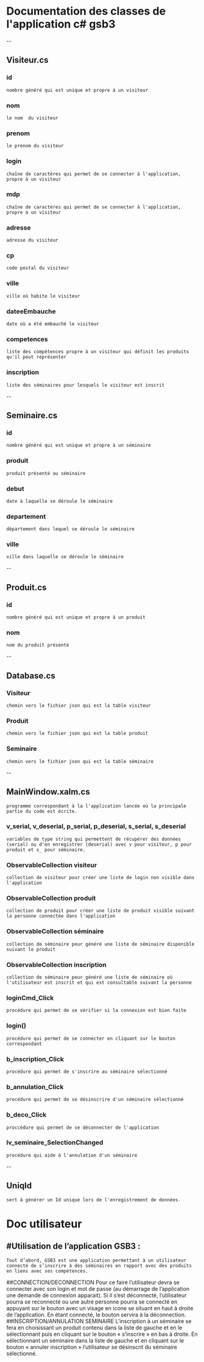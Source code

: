 # Documentation des classes de l'application c# gsb3
--
## Visiteur.cs 

### id
    nombre généré qui est unique et propre à un visiteur
### nom 
    le nom  du visiteur
### prenom
    le prenom du visiteur
### login
    chaîne de caractères qui permet de se connecter à l'application, propre à un visiteur
### mdp
    chaîne de caractères qui permet de se connecter à l'application, propre à un visiteur
### adresse
    adresse du visiteur
### cp
    code postal du visiteur
### ville
    ville où habite le visiteur
### dateeEmbauche
    date où a été embauché le visiteur
### competences
    liste des compétences propre à un visiteur qui définit les produits qu'il peut représenter
### inscription
    liste des séminaires pour lesquels le visiteur est inscrit
--
## Seminaire.cs

### id
    nombre généré qui est unique et propre à un séminaire
### produit
    produit présenté au séminaire
### debut
    date à laquelle se déroule le séminaire
### departement
    département dans lequel se déroule le séminaire
### ville
    ville dans laquelle se déroule le séminaire
--
## Produit.cs

### id
    nombre généré qui est unique et propre à un produit
### nom
    nom du produit présenté
--
## Database.cs

### Visiteur
    chemin vers le fichier json qui est la table visiteur
### Produit
    chemin vers le fichier json qui est la table produit
### Seminaire
    chemin vers le fichier json qui est la table séminaire
--
## MainWindow.xalm.cs
    programme correspondant à la l'application lancée où la principale partie du code est écrite.
### v_serial, v_deserial, p_serial, p_deserial, s_serial, s_deserial
    variables de type string qui permettent de récupérer des données (serial) ou d'en enregistrer (deserial) avec v pour visiteur, p pour produit et s_ pour séminaire.
### ObservableCollection <Visiteur> visiteur
    collection de visiteur pour créer une liste de login non visible dans l'application
### ObservableCollection <Produit> produit
    collection de produit pour créer une liste de produit visible suivant la personne connectée dans l'application
### ObservableCollection <Seminaire> séminaire
    collection de séminaire pour généré une liste de séminaire disponible suivant le produit
### ObservableCollection <Seminaire> inscription
    collection de séminaire pour généré une liste de séminaire où l'utilisateur est inscrit et qui est consultable suivant la personne
### loginCmd_Click
    procédure qui permet de se vérifier si la connexion est bien faite
### login()
    procédure qui permet de se connecter en cliquant sur le bouton correspondant
### b_inscription_Click
    procédure qui permet de s'inscrire au séminaire sélectionné
### b_annulation_Click
    procédure qui permet de se désinscrire d'un séminaire sélectionné
### b_deco_Click
    proccédure qui permet de se déconnecter de l'application
### lv_seminaire_SelectionChanged
    procédure qui aide à l'annulation d'un séminaire
--
## UniqId
    sert à générer un Id unique lors de l'enregistrement de données.
    
# Doc utilisateur
#Utilisation de l’application GSB3 :
--
    Tout d’abord, GSB3 est une application permettant à un utilisateur connecté de s’inscrire à des séminaires en rapport avec des produits en liens avec ses compétences.
##CONNECTION/DECONNECTION
    Pour ce faire l’utilisateur devra se connecter avec son login et mot de passe (au démarrage de l’application une demande de connexion apparait). Si il s’est déconnecté, l’utilisateur pourra se reconnecté ou une autre personne pourra se connecté en appuyant sur le bouton avec un visage en icone se situant en haut à droite de l’application. En étant connecté, le bouton servira à la déconnection. 
##INSCRIPTION/ANNULATION SEMINAIRE
    L’inscription à un séminaire se fera en choisissant un produit contenu dans la liste de gauche et en le sélectionnant puis en cliquant sur le bouton « s’inscrire » en bas à droite. En sélectionnant un séminaire dans la liste de gauche et en cliquant sur le bouton « annuler inscription » l’utilisateur se désinscrit du séminaire sélectionné.

